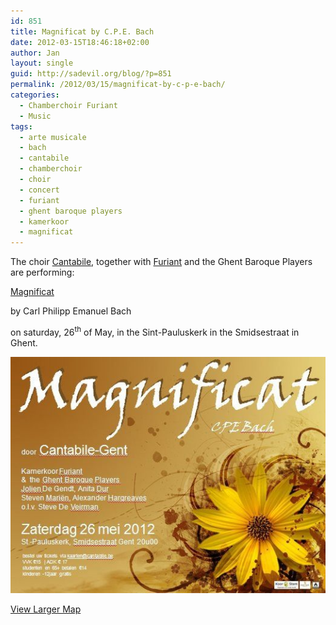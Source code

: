 ```yaml
---
id: 851
title: Magnificat by C.P.E. Bach
date: 2012-03-15T18:46:18+02:00
author: Jan
layout: single
guid: http://sadevil.org/blog/?p=851
permalink: /2012/03/15/magnificat-by-c-p-e-bach/
categories:
  - Chamberchoir Furiant
  - Music
tags:
  - arte musicale
  - bach
  - cantabile
  - chamberchoir
  - choir
  - concert
  - furiant
  - ghent baroque players
  - kamerkoor
  - magnificat
---
```

The choir [Cantabile](http://www.cantabile.be), together with [Furiant](http://www.furiant.be) and the Ghent Baroque Players are performing:

[Magnificat](http://en.wikipedia.org/wiki/Magnificat)

by Carl Philipp Emanuel Bach

on saturday, 26<sup>th</sup> of May, in the Sint-Pauluskerk in the Smidsestraat in Ghent.

![Magnificat](/assets/images/2012/03/magnificat.jpg "Magnificat")

[View Larger Map](http://maps.google.be/maps?q=51.039228,3.713395&num=1&ie=UTF8&t=m&ll=51.039478,3.712606&spn=0.009445,0.018239&z=15&source=embed)
